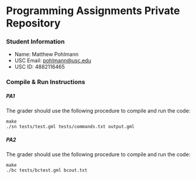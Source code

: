 # Programming Assignments Private Repository
### Student Information
  + Name: Matthew Pohlmann
  + USC Email: pohlmann@usc.edu
  + USC ID: 4882116465

### Compile & Run Instructions
##### PA1
The grader should use the following procedure to compile and run the code:
```shell
make
./sn tests/test.gml tests/commands.txt output.gml
```
##### PA2
The grader should use the following procedure to compile and run the code:
```shell
make
./bc tests/bctest.gml bcout.txt
```
